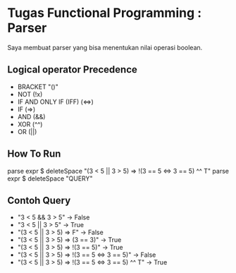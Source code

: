 # Tugas Functional Programming : Parser
Saya membuat parser yang bisa menentukan nilai operasi boolean.

## Logical operator Precedence
- BRACKET "()"
- NOT (!x)
- IF AND ONLY IF (IFF) (<=>) 
- IF (=>)
- AND (&&)
- XOR (^^)
- OR (||)

## How To Run

parse expr $ deleteSpace  "(3 < 5 || 3 > 5) => !(3 == 5 <=> 3 == 5) ^^ T"
parse expr $ deleteSpace "QUERY"

## Contoh Query

- "3 < 5 && 3 > 5" -> False
- "3 < 5 || 3 > 5" -> True
- "(3 < 5 || 3 > 5) => F" -> False
- "(3 < 5 || 3 > 5) => (3 == 3)" -> True
- "(3 < 5 || 3 > 5) => !(3 == 5)" -> True
- "(3 < 5 || 3 > 5) => !(3 == 5 <=> 3 == 5)" -> False
- "(3 < 5 || 3 > 5) => !(3 == 5 <=> 3 == 5) ^^ T" -> True